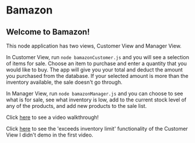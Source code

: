 # Bamazon

## Welcome to Bamazon!

This node application has two views, Customer View and Manager View.

In Customer View, run `node bamazonCustomer.js` and you will see a selection of items for sale.  Choose an item to purchase and enter a quantity that you would like to buy.  The app will give you your total and deduct the amount you purchased from the database.  If your selected amount is more than the inventory available, the sale doesn't go through.

In Manager View, run `node bamazonManager.js` and you can choose to see what is for sale, see what inventory is low, add to the current stock level of any of the products, and add new products to the sale list.

Click [here](https://drive.google.com/file/d/1bJOcbQt0EPpgiF0jqgwe7ck-Vg_rNmGr/view) to see a video walkthrough!

Click [here](https://drive.google.com/file/d/1FT3vhuDQdRS3nvdLDvQAHeH-LY6-KhF3/view) to see the 'exceeds inventory limit' functionality of the Customer View I didn't demo in the first video.
